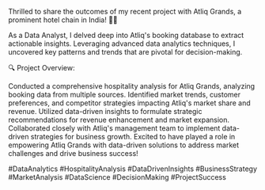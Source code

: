 Thrilled to share the outcomes of my recent project with Atliq Grands, a prominent hotel chain in India! 🏨💼

As a Data Analyst, I delved deep into Atliq's booking database to extract actionable insights. Leveraging advanced data analytics techniques, I uncovered key patterns and trends that are pivotal for decision-making.

🔍 Project Overview:

Conducted a comprehensive hospitality analysis for Atliq Grands, analyzing booking data from multiple sources.
Identified market trends, customer preferences, and competitor strategies impacting Atliq's market share and revenue.
Utilized data-driven insights to formulate strategic recommendations for revenue enhancement and market expansion.
Collaborated closely with Atliq's management team to implement data-driven strategies for business growth.
Excited to have played a role in empowering Atliq Grands with data-driven solutions to address market challenges and drive business success!

#DataAnalytics #HospitalityAnalysis #DataDrivenInsights #BusinessStrategy #MarketAnalysis #DataScience #DecisionMaking #ProjectSuccess
